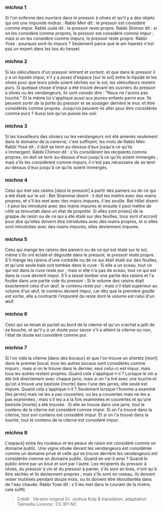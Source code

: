 
### michna 1
Si l'on enferme des ouvriers dans le pressoir à olives et qu'il y a des objets qui ont une impureté midras : Rabbi Meir dit : le pressoir est considéré comme impur. Rabbi Juda dit : le pressoir reste propre. Rabbi Shimon dit : si on les considère comme propres, le pressoir est considéré comme impur ; mais si on les considère comme impurs, le pressoir reste propre. Rabbi Yose : pourquoi sont-ils impurs ?  Seulement parce que le am haaretz n'est pas un expert dans les lois du hesset.

### michna 2
Si les oléiculteurs d'un pressoir entrent et sortent, et que dans le pressoir il y a un liquide impur, s'il y a assez d'espace [sur le sol] entre le liquide et les olives pour que leurs pieds soient séchés sur le sol, les oléiculteurs restent purs. Si quelque chose d'impur a été trouvé devant les ouvriers du pressoir à olives ou les vendangeurs, ils sont censés dire : "Nous ne l'avons pas touché." Et la même loi s'applique aussi aux jeunes enfants parmi eux. Ils peuvent sortir de la porte du pressoir et se soulager derrière le mur, et être considérés comme propres. Jusqu'où peuvent-ils aller pour être considérés comme purs ? Aussi loin qu'on puisse les voir.

### michna 3
Si les travailleurs des oliviers ou les vendangeurs ont été amenés seulement dans le domaine de la caverne, c'est suffisant, les mots de Rabbi Meir. Rabbi Yose dit : il doit se tenir au-dessus d'eux jusqu'à ce qu'ils s'immergent. Rabbi Chimon dit : s'ils considèrent les récipients comme propres, on doit se tenir au-dessus d'eux jusqu'à ce qu'ils soient immergés ; mais s'ils les considèrent comme impurs, il n'est pas nécessaire de se tenir au-dessus d'eux jusqu'à ce qu'ils soient immergés.

### michna 4
Celui qui met ses raisins [dans le pressoir] à partir des paniers ou de ce qui a été étalé sur le sol : Bet Shammai disent : il doit les mettre avec des mains propres, et s'il les met avec des mains impures, il les souille. Bet Hillel disent : il peut les introduire avec des mains impures et ensuite il peut mettre de côté sa teroumah dans un état de propreté. Si elles sont prises] de la grappe de raisin ou de ce qui a été étalé sur des feuilles, tous sont d'accord pour dire qu'elles doivent être introduites avec des mains propres, et si elles sont introduites avec des mains impures, elles deviennent impures.

### michna 5
Celui qui mange les raisins des paniers ou de ce qui est étalé sur le sol, même s'ils ont éclaté et dégoutté dans le pressoir, le pressoir reste propre. S'il mange les raisins d'une corbeille ou de ce qui était étalé sur des feuilles, et qu'une seule baie soit tombée dans la cuve : Si elle a un sceau, tout ce qui est dans la cuve reste pur ; mais si elle n'a pas de sceau, tout ce qui est dans la cuve devient impur. S'il a laissé tomber une partie des raisins et l'a foulée dans une partie vide du pressoir : Si le volume des raisins était exactement celui d'un œuf, le contenu reste pur ; mais s'il était supérieur au volume d'un œuf, le contenu devient impur, car dès que la première goutte est sortie, elle a contracté l'impureté du reste dont le volume est celui d'un œuf.

### michna 6
Celui qui se tenait et parlait au bord de la citerne et qu'un crachat a jailli de sa bouche, et qu'il y a un doute pour savoir s'il a atteint la citerne ou non, l'état de doute est considéré comme pur.

### michna 7
Si l'on vide la citerne [dans des bocaux] et que l'on trouve un sheretz [mort] dans le premier bocal, tous les autres bocaux sont considérés comme impurs ; mais si on le trouve dans le dernier, seul celui-ci est impur, mais tous les autres restent propres. Quand cela s'applique-t-il ? Lorsque le vin a été tiré directement avec chaque jarre, mais si on l'a tiré avec une louche et qu'on a trouvé une bestiole [morte] dans l'une des jarres, elle seule est impure. Quand cela s'applique-t-il ? Seulement lorsque l'homme a examiné [les jarres] mais ne les a pas couvertes, ou les a couvertes mais ne les a pas examinées ; mais s'il les a à la fois examinées et couvertes et qu'une bestiole [morte] a été trouvée : Si elle se trouve dans une jarre, tout le contenu de la citerne est considéré comme impur. Si on l'a trouvé dans la citerne, tout son contenu est considéré impur. Et si on l'a trouvé dans la louche, tout le contenu de la citerne est considéré impur.

### michna 8
L'espace] entre les rouleaux et les peaux de raisin est considéré comme un domaine public. Une vigne située devant les vendangeurs est considérée comme un domaine privé et celle qui se trouve derrière les vendangeurs est considérée comme un domaine public. Quand en est-il ainsi ? Quand le public entre par un bout et sort par l'autre. Les récipients du pressoir à olives, du pressoir à vin et du pressoir à panier, s'ils sont en bois, n'ont qu'à être séchés et ils deviennent propres ; mais s'ils sont en roseau, ils doivent rester inutilisés pendant douze mois, ou ils doivent être ébouillantés dans de l'eau chaude. Rabbi Yose dit : s'il les met dans le courant de la rivière, cela suffit.

>Crédit : Version original Dr. Joshua Kulp & translation, adaptation Talmedia
>Licence : CC BY-NC